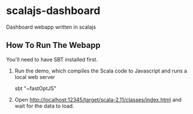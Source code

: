 # scalajs-dashboard
Dashboard webapp written in scalajs

## How To Run The Webapp

You'll need to have SBT installed first. 

1. Run the demo, which compiles the Scala code to Javascript and runs a local web server

    sbt "~fastOptJS"

2. Open <http://localhost:12345/target/scala-2.11/classes/index.html> and wait for the data to load.



